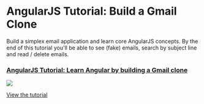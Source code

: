 # AngularJS Tutorial: Build a Gmail Clone

Build a simplex email application and learn core AngularJS concepts. By the end of this tutorial you'll be able to see (fake) emails, search by subject line and read / delete emails.

### [AngularJS Tutorial: Learn Angular by building a Gmail clone](http://www.thinkful.com/learn/angularjs-tutorial-build-a-gmail-clone/)

[![](http://i.imgur.com/zW9JKKA.png)](http://www.thinkful.com/learn/angularjs-tutorial-build-a-gmail-clone/)

[View the tutorial](http://www.thinkful.com/learn/angularjs-tutorial-build-a-gmail-clone/)
